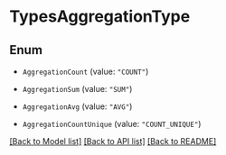 # TypesAggregationType

## Enum


* `AggregationCount` (value: `"COUNT"`)

* `AggregationSum` (value: `"SUM"`)

* `AggregationAvg` (value: `"AVG"`)

* `AggregationCountUnique` (value: `"COUNT_UNIQUE"`)


[[Back to Model list]](../README.md#documentation-for-models) [[Back to API list]](../README.md#documentation-for-api-endpoints) [[Back to README]](../README.md)


